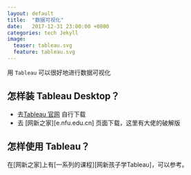 ```yaml
---
layout: default
title:  "数据可视化"
date:   2017-12-31 23:00:00 +0800
categories: tech Jekyll
image:
  teaser: tableau.svg
  feature: tableau.svg
---
```

用 `Tableau` 可以很好地进行数据可视化 

## 怎样装 Tableau Desktop？

- 去[Tableau 官网][Tableau官网] 自行下载
- 去 [网新之家][e.nfu.edu.cn] 页面下载，这里有大佬的破解版 

## 怎样使用 Tableau？

在[网新之家]上有[一系列的课程][网新孩子学Tableau]，可以参考。


[网新之家&一系列课程]: e.nfu.edu.cn
[Tableau官网]: https://www.tableau.com/ 
